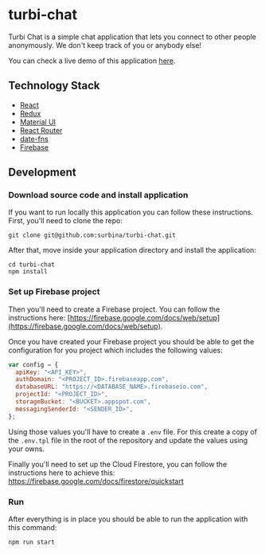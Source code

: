# turbi-chat

Turbi Chat is a simple chat application that lets you connect to other people anonymously. We don't keep track of you or anybody else!

You can check a live demo of this application [here](https://turbi-chat.firebaseapp.com/).

## Technology Stack

- [React](https://github.com/facebook/react)
- [Redux](https://github.com/reduxjs/redux)
- [Material UI](https://github.com/mui-org/material-ui)
- [React Router](https://github.com/ReactTraining/react-router)
- [date-fns](https://github.com/date-fns/date-fns)
- [Firebase](https://github.com/firebase/firebase-js-sdk)

## Development

### Download source code and install application

If you want to run locally this application you can follow these instructions. First, you'll need to clone the repo:

```shell
git clone git@github.com:surbina/turbi-chat.git
```

After that, move inside your application directory and install the application:

```shell
cd turbi-chat
npm install
```

### Set up Firebase project

Then you'll need to create a Firebase project. You can follow the instructions here: [https://firebase.google.com/docs/web/setup](https://firebase.google.com/docs/web/setup).

Once you have created your Firebase project you should be able to get the configuration for you project which includes the following values:

```javascript
var config = {
  apiKey: "<API_KEY>",
  authDomain: "<PROJECT_ID>.firebaseapp.com",
  databaseURL: "https://<DATABASE_NAME>.firebaseio.com",
  projectId: "<PROJECT_ID>",
  storageBucket: "<BUCKET>.appspot.com",
  messagingSenderId: "<SENDER_ID>",
};
```

Using those values you'll have to create a `.env` file. For this create a copy of the `.env.tpl` file in the root of the repository and update the values using your owns.

Finally you'll need to set up the Cloud Firestore, you can follow the instructions here to achieve this: https://firebase.google.com/docs/firestore/quickstart

### Run

After everything is in place you should be able to run the application with this command:

```shell
npm run start
```

